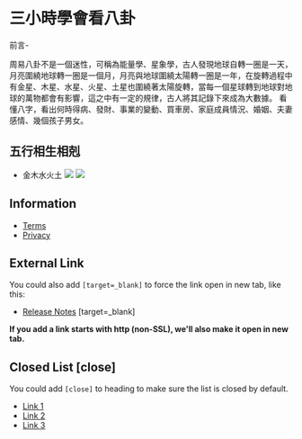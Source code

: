 三小時學會看八卦
===

前言-

周易八卦不是一個迷性，可稱為能量學、星象學，古人發現地球自轉一圈是一天，月亮圍繞地球轉一圈是一個月，月亮與地球圍繞太陽轉一圈是一年，在旋轉過程中有金星、木星、水星、火星、土星也圍繞著太陽旋轉，當每一個星球轉到地球對地球的萬物都會有影響，這之中有一定的規律，古人將其記錄下來成為大數據。
看懂八字，看出何時得病、發財、事業的變動、買車房、家庭成員情況、婚姻、夫妻感情、幾個孩子男女。

五行相生相剋
---
- 金木水火土
![](https://i.imgur.com/nJZBCwn.png)
![](https://i.imgur.com/Yqdh8Df.png)


Information
---
- [Terms](/s/terms)
- [Privacy](/s/privacy)

External Link
---
You could also add `[target=_blank]` to force the link open in new tab, like this:
- [Release Notes](/s/release-notes) [target=_blank]

**If you add a link starts with http (non-SSL), we'll also make it open in new tab.**

Closed List [close]
---

You could add `[close]` to heading to make sure the list is closed by default.

- [Link 1](/s/release-notes)
- [Link 2](/s/release-notes)
- [Link 3](/s/release-notes)
